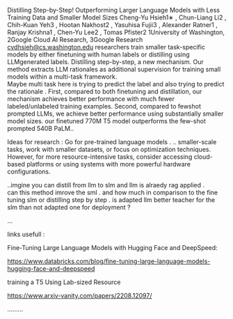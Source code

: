  Distilling Step-by-Step! Outperforming Larger Language Models with Less Training Data and Smaller Model Sizes Cheng-Yu Hsieh1∗ , Chun-Liang Li2 , Chih-Kuan Yeh3 , Hootan Nakhost2 , Yasuhisa Fujii3 , Alexander Ratner1 , Ranjay Krishna1 , Chen-Yu Lee2 , Tomas Pfister2 1University of Washington, 2Google Cloud AI Research, 3Google Research cydhsieh@cs.washington.edu
researchers train smaller task-specific models by either finetuning with human labels or distilling using LLMgenerated labels. 
Distilling step-by-step, a new mechanism.
Our method extracts LLM rationales as additional supervision for training small models within a multi-task framework.  
Maybe   multi   task  here   is   trying   to  predict  the   label  and   also   trying to  predict the rationale   .
 First, compared to both finetuning and distillation, our mechanism achieves better performance with much fewer labeled/unlabeled training examples. Second, compared to fewshot prompted LLMs, we achieve better performance using substantially smaller model sizes.
our finetuned 770M T5 model outperforms the few-shot prompted 540B PaLM..







Ideas   for  research    : 
Go  for   pre-trained   language  models . ..
smaller-scale tasks, work with smaller datasets, or focus on optimization techniques. However, for more resource-intensive tasks, consider accessing cloud-based platforms or using systems with more powerful hardware configurations.

..imgine   you   can    distill   from    llm   to   slm   and  llm   is   alraedy   rag   applied .  
can  this   method   imrove  the     sml    .   and    how  much   in comparison  to 
the fine tuning   slm   or  distilling  step  by   step    .     is   adapted  llm  better    teacher  for   the  slm  than 
not   adapted one    for  deployment  ? 


...




links  usefull  : 

Fine-Tuning Large Language Models with Hugging Face and DeepSpeed:

https://www.databricks.com/blog/fine-tuning-large-language-models-hugging-face-and-deepspeed


training a T5 Using Lab-sized Resource

https://www.arxiv-vanity.com/papers/2208.12097/

.........









